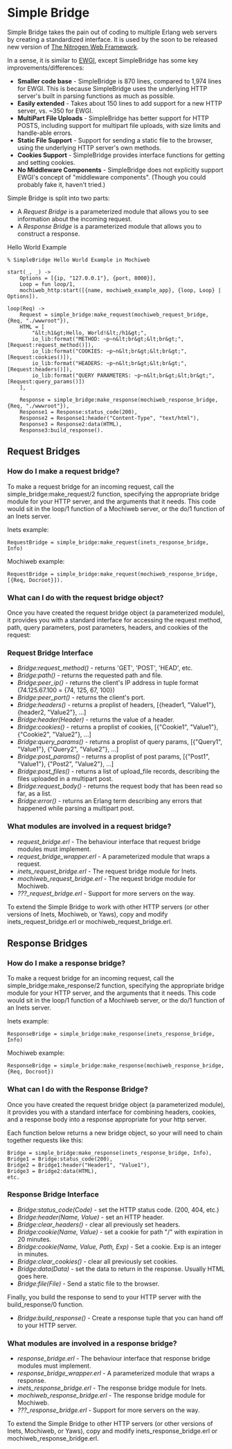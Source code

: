 <h1>Simple Bridge</h1>

Simple Bridge takes the pain out of coding to multiple Erlang web servers by creating a standardized interface. It is used by the soon to be released new version of <a href="http://nitrogenproject.com">The Nitrogen Web Framework</a>.

In a sense, it is similar to <a href="http://github.com/skarab/ewgi">EWGI</a>, except SimpleBridge has some key improvements/differences:

* <b>Smaller code base</b> - SimpleBridge is 870 lines, compared to 1,974 lines for EWGI. This is because SimpleBridge uses the underlying HTTP server's built in parsing functions as much as possible.
* <b>Easily extended</b> - Takes about 150 lines to add support for a new HTTP server, vs. ~350 for EWGI.
* <b>MultiPart File Uploads</b> - SimpleBridge has better support for HTTP POSTS, including support for multipart file uploads, with size limits and handle-able errors.
* <b>Static File Support</b> - Support for sending a static file to the browser, using the underlying HTTP server's own methods.
* <b>Cookies Support</b> - SimpleBridge provides interface functions for getting and setting cookies.
* <b>No Middleware Components</b> - SimpleBridge does not explicitly support EWGI's concept of "middleware components". (Though you could probably fake it, haven't tried.)

Simple Bridge is split into two parts: 

* A *Request Bridge* is a parameterized module that allows you to see information about the incoming request.
* A *Response Bridge* is a parameterized module that allows you to construct a response.


</h2>Hello World Example</h2>

    % SimpleBridge Hello World Example in Mochiweb

    start(_, _) ->
    	Options = [{ip, "127.0.0.1"}, {port, 8000}],
    	Loop = fun loop/1,
    	mochiweb_http:start([{name, mochiweb_example_app}, {loop, Loop} | Options]).

    loop(Req) ->
    	Request = simple_bridge:make_request(mochiweb_request_bridge, {Req, "./wwwroot"}),
    	HTML = [
    		"&lt;h1&gt;Hello, World!&lt;/h1&gt;",
    		io_lib:format("METHOD: ~p~n&lt;br&gt;&lt;br&gt;", [Request:request_method()]),
    		io_lib:format("COOKIES: ~p~n&lt;br&gt;&lt;br&gt;", [Request:cookies()]),
    		io_lib:format("HEADERS: ~p~n&lt;br&gt;&lt;br&gt;", [Request:headers()]),
    		io_lib:format("QUERY PARAMETERS: ~p~n&lt;br&gt;&lt;br&gt;", [Request:query_params()])		
    	],

    	Response = simple_bridge:make_response(mochiweb_response_bridge, {Req, "./wwwroot"}),		
    	Response1 = Response:status_code(200),
    	Response2 = Response1:header("Content-Type", "text/html"),
    	Response3 = Response2:data(HTML),
    	Response3:build_response().


<h2>Request Bridges</h2>
<h3>How do I make a request bridge?</h3>

To make a request bridge for an incoming request, call the simple_bridge:make_request/2 function,
specifying the appropriate bridge module for your HTTP server, and the arguments that it needs. This code would sit in the loop/1 function of a Mochiweb server, or the do/1 function of an Inets server.

Inets example:

	RequestBridge = simple_bridge:make_request(inets_response_bridge, Info)

Mochiweb example:

	RequestBridge = simple_bridge:make_request(mochiweb_response_bridge, [{Req, Docroot}]).
	
	
<h3>What can I do with the request bridge object?</h3>

Once you have created the request bridge object (a parameterized module), it provides you with a standard interface for accessing the request method, path, query parameters, post parameters, headers, and cookies of the request:


<h3>Request Bridge Interface</h3>

* *Bridge:request_method()* - returns 'GET', 'POST', 'HEAD', etc.
* *Bridge:path()* - returns the requested path and file.
* *Bridge:peer_ip()* - returns the client's IP address in tuple format (74.125.67.100 = {74, 125, 67, 100})
* *Bridge:peer_port()* - returns the client's port.
* *Bridge:headers()* - returns a proplist of headers, [{header1, "Value1"}, {header2, "Value2"}, ...]
* *Bridge:header(Header)* - returns the value of a header.
* *Bridge:cookies()* - returns a proplist of cookies, [{"Cookie1", "Value1"}, {"Cookie2", "Value2"}, ...]
* *Bridge:query_params()* - returns a proplist of query params, [{"Query1", "Value1"}, {"Query2", "Value2"}, ...]
* *Bridge:post_params()* - returns a proplist of post params, [{"Post1", "Value1"}, {"Post2", "Value2"}, ...]
* *Bridge:post_files()* - returns a list of upload_file records, describing the files uploaded in a multipart post. 
* *Bridge:request_body()* - returns the request body that has been read so far, as a list.
* *Bridge:error()* - returns an Erlang term describing any errors that happened while parsing a multipart post.


<h3>What modules are involved in a request bridge?</h3>

* *request_bridge.erl* - The behaviour interface that request bridge modules must implement.
* *request_bridge_wrapper.erl* - A parameterized module that wraps a request. 
* *inets_request_bridge.erl* - The request bridge module for Inets.
* *mochiweb_request_bridge.erl* - The request bridge module for Mochiweb.
* *???_request_bridge.erl* - Support for more servers on the way.

To extend the Simple Bridge to work with other HTTP servers (or other versions of Inets, Mochiweb, or Yaws), copy and modify inets_request_bridge.erl or mochiweb_request_bridge.erl.


<h2>Response Bridges</h2>
<h3>How do I make a response bridge?</h3>

To make a request bridge for an incoming request, call the simple_bridge:make_response/2 function,
specifying the appropriate bridge module for your HTTP server, and the arguments that it needs. This code would sit in the loop/1 function of a Mochiweb server, or the do/1 function of an Inets server.

Inets example:

    ResponseBridge = simple_bridge:make_response(inets_response_bridge, Info)

Mochiweb example:

    ResponseBridge = simple_bridge:make_response(mochiweb_response_bridge, {Req, Docroot})


<h3>What can I do with the Response Bridge?</h3>

Once you have created the request bridge object (a parameterized module), it provides you with a standard interface for combining headers, cookies, and a response body into a response appropriate for your http server. 

Each function below returns a new bridge object, so your will need to 
chain together requests like this:

	Bridge = simple_bridge:make_response(inets_response_bridge, Info),
	Bridge1 = Bridge:status_code(200),
	Bridge2 = Bridge1:header("Header1", "Value1"),
	Bridge3 = Bridge2:data(HTML),
	etc.
	
	
<h3>Response Bridge Interface</h3>

* *Bridge:status_code(Code)* - set the HTTP status code. (200, 404, etc.)
* *Bridge:header(Name, Value)* - set an HTTP header.
* *Bridge:clear_headers()* - clear all previously set headers.
* *Bridge:cookie(Name, Value)* - set a cookie for path "/" with expiration in 20 minutes.
* *Bridge:cookie(Name, Value, Path, Exp)* - Set a cookie. Exp is an integer in minutes.
* *Bridge:clear_cookies()* - clear all previously set cookies.
* *Bridge:data(Data)* - set the data to return in the response. Usually HTML goes here.
* *Bridge:file(File)* - Send a static file to the browser.

Finally, you build the response to send to your HTTP server with the build_response/0 function.

* *Bridge:build_response()* - Create a response tuple that you can hand off to your HTTP server.


<h3>What modules are involved in a response bridge?</h3>

* *response_bridge.erl* - The behaviour interface that response bridge modules must implement.
* *response_bridge_wrapper.erl* - A parameterized module that wraps a response. 
* *inets_response_bridge.erl* - The response bridge module for Inets.
* *mochiweb_response_bridge.erl* - The response bridge module for Mochiweb.
* *???_response_bridge.erl* - Support for more servers on the way.

To extend the Simple Bridge to other HTTP servers (or other versions of Inets, Mochiweb, or Yaws), 
copy and modify inets_response_bridge.erl or mochiweb_response_bridge.erl.
